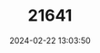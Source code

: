 ---
title: "21641"
category: "Terrapene carolina"
draft: false
date: 2024-02-22 13:03:50
languages:
  English: ["American Box Turtle", "Common Box Turtle", "Mexican Box Turtle", "Yucatan Box Turtle", "Eastern Box Turtle"]
  French: ["Tortue-boîte de Caroline"]
---